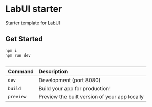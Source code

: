 # LabUI starter

Starter template for [LabUI](https://github.com/ZTL-UwU/LabUI)

## Get Started

```
npm i
npm run dev
```

##
| Command   | Description                                   |
| :-------- | :-------------------------------------------- |
| `dev`     | Development (port 8080)                       |
| `build`   | Build your app for production!                |
| `preview` | Preview the built version of your app locally |